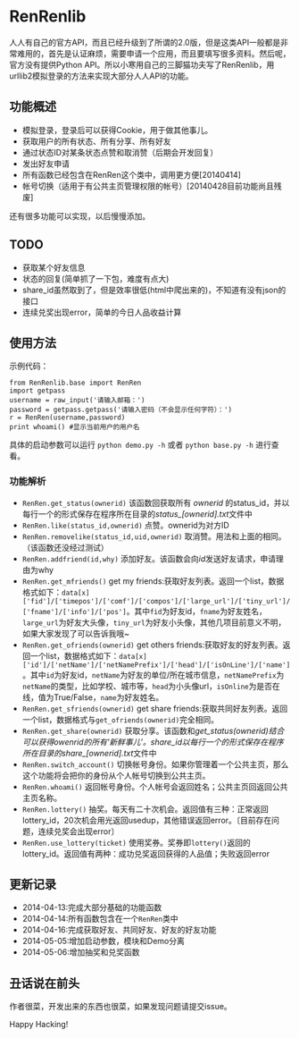 # RenRenlib

人人有自己的官方API，而且已经升级到了所谓的2.0版，但是这类API一般都是非常难用的，首先是认证麻烦，需要申请一个应用，而且要填写很多资料。然后呢，官方没有提供Python API。所以小寒用自己的三脚猫功夫写了RenRenlib，用urllib2模拟登录的方法来实现大部分人人API的功能。

## 功能概述

* 模拟登录，登录后可以获得Cookie，用于做其他事儿。
* 获取用户的所有状态、所有分享、所有好友
* 通过状态ID对某条状态点赞和取消赞（后期会开发回复）
* 发出好友申请
* 所有函数已经包含在RenRen这个类中，调用更方便[20140414]
* 帐号切换（适用于有公共主页管理权限的帐号）[20140428目前功能尚且残废]

还有很多功能可以实现，以后慢慢添加。

## TODO

* 获取某个好友信息
* 状态的回复(简单抓了一下包，难度有点大)
* share_id虽然取到了，但是效率很低(html中爬出来的)，不知道有没有json的接口
* 连续兑奖出现error，简单的今日人品收益计算

## 使用方法

示例代码：
```
from RenRenlib.base import RenRen
import getpass
username = raw_input('请输入邮箱：')
password = getpass.getpass('请输入密码（不会显示任何字符）：')
r = RenRen(username,password)
print whoami() #显示当前用户的用户名
```
具体的启动参数可以运行 `python demo.py -h` 或者 `python base.py -h` 进行查看。

### 功能解析

* `RenRen.get_status(ownerid)`
该函数回获取所有 *ownerid* 的status_id，并以每行一个的形式保存在程序所在目录的*status_[ownerid].txt*文件中
* `RenRen.like(status_id,ownerid)`
点赞。ownerid为对方ID
* `RenRen.removelike(status_id,uid,ownerid)`
取消赞。用法和上面的相同。（该函数还没经过测试）
* `RenRen.addfriend(id,why)`
添加好友。该函数会向*id*发送好友请求，申请理由为why
* `RenRen.get_mfriends()`
get my friends:获取好友列表。返回一个list，数据格式如下：`data[x]['fid']/['timepos']/['comf']/['compos']/['large_url']/['tiny_url']/['fname']/['info']/['pos']`。其中`fid`为好友id，`fname`为好友姓名，`large_url`为好友大头像，`tiny_url`为好友小头像，其他几项目前意义不明，如果大家发现了可以告诉我哦~
* `RenRen.get_ofriends(ownerid)`
get others friends:获取好友的好友列表。返回一个list，数据格式如下：`data[x]['id']/['netName']/['netNamePrefix']/['head']/['isOnLine']/['name']`。其中`id`为好友id，`netName`为好友的单位/所在城市信息，`netNamePrefix`为`netName`的类型，比如学校、城市等，`head`为小头像url，`isOnline`为是否在线，值为True/False，`name`为好友姓名。
* `RenRen.get_sfriends(ownerid)`
get share friends:获取共同好友列表。返回一个list，数据格式与`get_ofriends(ownerid)`完全相同。
* `RenRen.get_share(ownerid)`
获取分享。该函数和*get_status(ownerid)*结合可以获得owenrid的所有‘新鲜事儿’。share_id以每行一个的形式保存在程序所在目录的*share_[ownerid].txt*文件中
* `RenRen.switch_account()`
切换帐号身份。如果你管理着一个公共主页，那么这个功能将会把你的身份从个人帐号切换到公共主页。
* `RenRen.whoami()`
返回帐号身份。个人帐号会返回姓名；公共主页回返回公共主页名称。
* `RenRen.lottery()`
抽奖。每天有二十次机会。返回值有三种：正常返回lottery_id，20次机会用光返回usedup，其他错误返回error。〔目前存在问题，连续兑奖会出现error〕
* `RenRen.use_lottery(ticket)`
使用奖券。奖券即`lottery()`返回的lottery_id。返回值有两种：成功兑奖返回获得的人品值；失败返回error

## 更新记录
* 2014-04-13:完成大部分基础的功能函数
* 2014-04-14:所有函数包含在一个`RenRen`类中
* 2014-04-16:完成获取好友、共同好友、好友的好友功能
* 2014-05-05:增加启动参数，模块和Demo分离
* 2014-05-06:增加抽奖和兑奖函数

## 丑话说在前头
作者很菜，开发出来的东西也很菜，如果发现问题请提交issue。

Happy Hacking!
